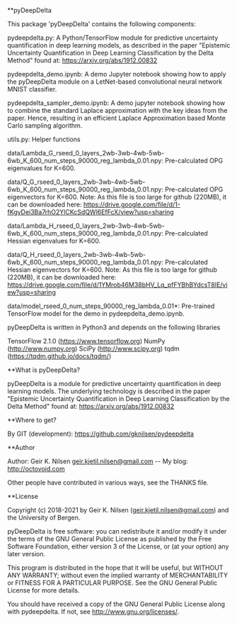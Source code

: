 **pyDeepDelta

This package 'pyDeepDelta' contains the following components:

pydeepdelta.py: A Python/TensorFlow module for predictive uncertainty quantification in deep learning models, as described in the paper "Epistemic Uncertainty Quantification in Deep Learning Classification by the Delta Method" found at: https://arxiv.org/abs/1912.00832

pydeepdelta_demo.ipynb: A demo Jupyter notebook showing how to apply the pyDeepDelta module on a LetNet-based convolutional neural network MNIST classifier.

pydeepdelta_sampler_demo.ipynb: A demo jupyter notebook showing how to combine the standard Laplace approximation with the key ideas from the paper. Hence, resulting in an efficient Laplace Approximation based Monte Carlo sampling algorithm.

utils.py: Helper functions

data/Lambda_G_rseed_0_layers_2wb-3wb-4wb-5wb-6wb_K_600_num_steps_90000_reg_lambda_0.01.npy: Pre-calculated OPG eigenvalues for K=600. 

data/Q_G_rseed_0_layers_2wb-3wb-4wb-5wb-6wb_K_600_num_steps_90000_reg_lambda_0.01.npy: Pre-calculated OPG eigenvectors for K=600. Note: As this file is too large for github (220MB), it can be downloaded here: https://drive.google.com/file/d/1-fKgvDei3Ba7rhO2YlCKcSdQWl6EfFcX/view?usp=sharing

data/Lambda_H_rseed_0_layers_2wb-3wb-4wb-5wb-6wb_K_600_num_steps_90000_reg_lambda_0.01.npy: Pre-calculated Hessian eigenvalues for K=600. 

data/Q_H_rseed_0_layers_2wb-3wb-4wb-5wb-6wb_K_600_num_steps_90000_reg_lambda_0.01.npy: Pre-calculated Hessian eigenvectors for K=600. Note: As this file is too large for github (220MB), it can be downloaded here: https://drive.google.com/file/d/1YMrob46M38bHV_Lq_pfFYBhBYdcsT8IE/view?usp=sharing

data/model_rseed_0_num_steps_90000_reg_lambda_0.01*: Pre-trained TensorFlow model for the demo in pydeepdelta_demo.ipynb.

pyDeepDelta is written in Python3 and depends on the following libraries

TensorFlow 2.1.0 (https://www.tensorflow.org)
NumPy (http://www.numpy.org)
SciPy (http://www.scipy.org)
tqdm (https://tqdm.github.io/docs/tqdm/)

**What is pyDeepDelta?

pyDeepDelta is a module for predictive uncertainty quantification in deep learning models. The underlying technology is described in the paper "Epistemic Uncertainty Quantification in Deep Learning Classification by the Delta Method" found at: https://arxiv.org/abs/1912.00832

**Where to get?

By GIT (development): https://github.com/gknilsen/pydeepdelta

**Author

Author: Geir K. Nilsen geir.kjetil.nilsen@gmail.com -- My blog: http://octovoid.com

Other people have contributed in various ways, see the THANKS file.

**License

Copyright (c) 2018-2021 by Geir K. Nilsen (geir.kjetil.nilsen@gmail.com) and the University of Bergen.

pyDeepDelta is free software: you can redistribute it and/or modify it under the terms of the GNU General Public License as published by the Free Software Foundation, either version 3 of the License, or (at your option) any later version.

This program is distributed in the hope that it will be useful, but WITHOUT ANY WARRANTY; without even the implied warranty of MERCHANTABILITY or FITNESS FOR A PARTICULAR PURPOSE. See the GNU General Public License for more details.

You should have received a copy of the GNU General Public License along with pydeepdelta. If not, see http://www.gnu.org/licenses/.
